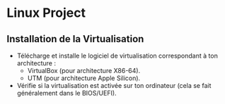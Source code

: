 # Linux Project

## Installation de la Virtualisation
- Télécharge et installe le logiciel de virtualisation correspondant à ton architecture :
  - VirtualBox (pour architecture X86-64).
  - UTM (pour architecture Apple Silicon).
- Vérifie si la virtualisation est activée sur ton ordinateur (cela se fait généralement dans le BIOS/UEFI).